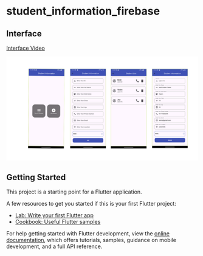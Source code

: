 # student_information_firebase

## Interface
[Interface Video](https://drive.google.com/file/d/1M0feAY4D4gqUF6hTerfwpkG1tu-onzdO/view?usp=drive_link)

![screenshot](assets/images/s_i.png) 

## Getting Started

This project is a starting point for a Flutter application.

A few resources to get you started if this is your first Flutter project:

- [Lab: Write your first Flutter app](https://docs.flutter.dev/get-started/codelab)
- [Cookbook: Useful Flutter samples](https://docs.flutter.dev/cookbook)

For help getting started with Flutter development, view the
[online documentation](https://docs.flutter.dev/), which offers tutorials,
samples, guidance on mobile development, and a full API reference.
